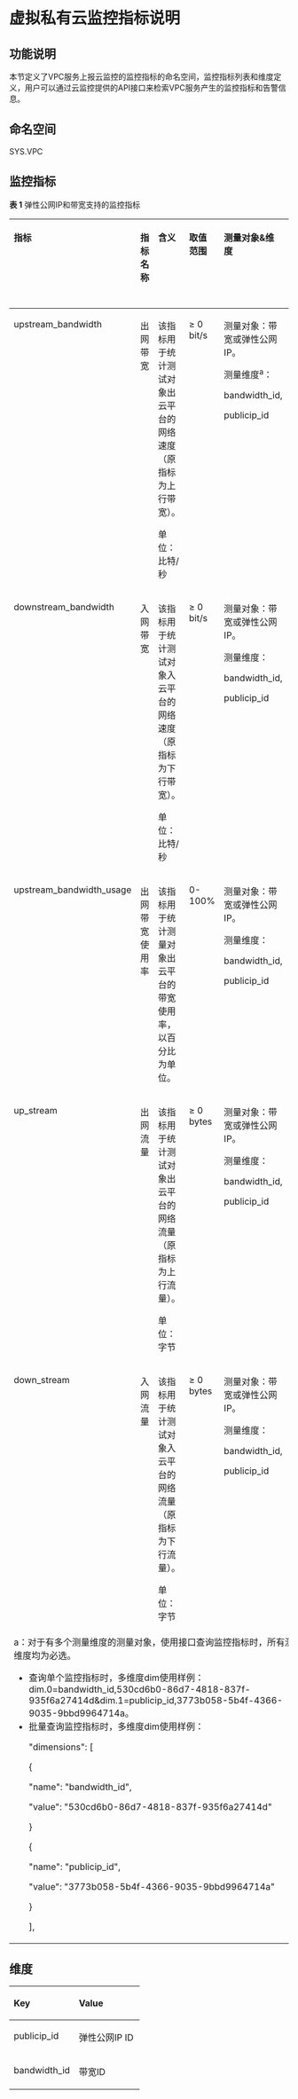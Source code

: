 # 虚拟私有云监控指标说明<a name="vpc_api_0010"></a>

## 功能说明<a name="section45043704193247"></a>

本节定义了VPC服务上报云监控的监控指标的命名空间，监控指标列表和维度定义，用户可以通过云监控提供的API接口来检索VPC服务产生的监控指标和告警信息。

## 命名空间<a name="section20626347193247"></a>

SYS.VPC

## 监控指标<a name="section4222089193247"></a>

**表 1**  弹性公网IP和带宽支持的监控指标

<a name="table6444895193247"></a>
<table><thead align="left"><tr id="zh-cn_topic_0118498910_zh-cn_topic_0024607920_row17328334193247"><th class="cellrowborder" valign="top" width="14.98850114988501%" id="mcps1.2.7.1.1"><p id="zh-cn_topic_0118498910_zh-cn_topic_0024607920_p61417783193247"><a name="zh-cn_topic_0118498910_zh-cn_topic_0024607920_p61417783193247"></a><a name="zh-cn_topic_0118498910_zh-cn_topic_0024607920_p61417783193247"></a>指标</p>
</th>
<th class="cellrowborder" valign="top" width="10.528947105289472%" id="mcps1.2.7.1.2"><p id="zh-cn_topic_0118498910_zh-cn_topic_0024607920_p8784488193247"><a name="zh-cn_topic_0118498910_zh-cn_topic_0024607920_p8784488193247"></a><a name="zh-cn_topic_0118498910_zh-cn_topic_0024607920_p8784488193247"></a>指标名称</p>
</th>
<th class="cellrowborder" valign="top" width="21.697830216978303%" id="mcps1.2.7.1.3"><p id="zh-cn_topic_0118498910_zh-cn_topic_0024607920_p40454922193247"><a name="zh-cn_topic_0118498910_zh-cn_topic_0024607920_p40454922193247"></a><a name="zh-cn_topic_0118498910_zh-cn_topic_0024607920_p40454922193247"></a>含义</p>
</th>
<th class="cellrowborder" valign="top" width="12.278772122787721%" id="mcps1.2.7.1.4"><p id="zh-cn_topic_0118498910_zh-cn_topic_0024607920_p55623236193247"><a name="zh-cn_topic_0118498910_zh-cn_topic_0024607920_p55623236193247"></a><a name="zh-cn_topic_0118498910_zh-cn_topic_0024607920_p55623236193247"></a>取值范围</p>
</th>
<th class="cellrowborder" valign="top" width="21.347865213478652%" id="mcps1.2.7.1.5"><p id="zh-cn_topic_0118498910_zh-cn_topic_0024607920_p9188287193247"><a name="zh-cn_topic_0118498910_zh-cn_topic_0024607920_p9188287193247"></a><a name="zh-cn_topic_0118498910_zh-cn_topic_0024607920_p9188287193247"></a>测量对象&amp;维度</p>
</th>
<th class="cellrowborder" valign="top" width="19.15808419158084%" id="mcps1.2.7.1.6"><p id="zh-cn_topic_0118498910_p116611739175520"><a name="zh-cn_topic_0118498910_p116611739175520"></a><a name="zh-cn_topic_0118498910_p116611739175520"></a>监控周期（原始指标）</p>
</th>
</tr>
</thead>
<tbody><tr id="zh-cn_topic_0118498910_zh-cn_topic_0024607920_row173875718321"><td class="cellrowborder" valign="top" width="14.98850114988501%" headers="mcps1.2.7.1.1 "><p id="zh-cn_topic_0118498910_zh-cn_topic_0024607920_p131326819339"><a name="zh-cn_topic_0118498910_zh-cn_topic_0024607920_p131326819339"></a><a name="zh-cn_topic_0118498910_zh-cn_topic_0024607920_p131326819339"></a>upstream_bandwidth</p>
</td>
<td class="cellrowborder" valign="top" width="10.528947105289472%" headers="mcps1.2.7.1.2 "><p id="zh-cn_topic_0118498910_zh-cn_topic_0024607920_p7133182333"><a name="zh-cn_topic_0118498910_zh-cn_topic_0024607920_p7133182333"></a><a name="zh-cn_topic_0118498910_zh-cn_topic_0024607920_p7133182333"></a>出网带宽</p>
</td>
<td class="cellrowborder" valign="top" width="21.697830216978303%" headers="mcps1.2.7.1.3 "><p id="zh-cn_topic_0118498910_p179215408321"><a name="zh-cn_topic_0118498910_p179215408321"></a><a name="zh-cn_topic_0118498910_p179215408321"></a>该指标用于统计测试对象出云平台的网络速度（原指标为上行带宽）。</p>
<p id="zh-cn_topic_0118498910_p478910501515"><a name="zh-cn_topic_0118498910_p478910501515"></a><a name="zh-cn_topic_0118498910_p478910501515"></a>单位：比特/秒</p>
</td>
<td class="cellrowborder" valign="top" width="12.278772122787721%" headers="mcps1.2.7.1.4 "><p id="zh-cn_topic_0118498910_p16856133111520"><a name="zh-cn_topic_0118498910_p16856133111520"></a><a name="zh-cn_topic_0118498910_p16856133111520"></a>≥ 0 bit/s</p>
</td>
<td class="cellrowborder" valign="top" width="21.347865213478652%" headers="mcps1.2.7.1.5 "><p id="zh-cn_topic_0118498910_p14941182731011"><a name="zh-cn_topic_0118498910_p14941182731011"></a><a name="zh-cn_topic_0118498910_p14941182731011"></a>测量对象：带宽或弹性公网IP。</p>
<p id="zh-cn_topic_0118498910_p2094120273109"><a name="zh-cn_topic_0118498910_p2094120273109"></a><a name="zh-cn_topic_0118498910_p2094120273109"></a>测量维度<sup id="zh-cn_topic_0118498910_sup18702181191517"><a name="zh-cn_topic_0118498910_sup18702181191517"></a><a name="zh-cn_topic_0118498910_sup18702181191517"></a>a</sup>：</p>
<p id="zh-cn_topic_0118498910_p394132711018"><a name="zh-cn_topic_0118498910_p394132711018"></a><a name="zh-cn_topic_0118498910_p394132711018"></a>bandwidth_id,</p>
<p id="zh-cn_topic_0118498910_p994111271109"><a name="zh-cn_topic_0118498910_p994111271109"></a><a name="zh-cn_topic_0118498910_p994111271109"></a>publicip_id</p>
</td>
<td class="cellrowborder" valign="top" width="19.15808419158084%" headers="mcps1.2.7.1.6 "><p id="zh-cn_topic_0118498910_p1166213397559"><a name="zh-cn_topic_0118498910_p1166213397559"></a><a name="zh-cn_topic_0118498910_p1166213397559"></a>1分钟</p>
</td>
</tr>
<tr id="zh-cn_topic_0118498910_zh-cn_topic_0024607920_row2515145493216"><td class="cellrowborder" valign="top" width="14.98850114988501%" headers="mcps1.2.7.1.1 "><p id="zh-cn_topic_0118498910_zh-cn_topic_0024607920_p131416813315"><a name="zh-cn_topic_0118498910_zh-cn_topic_0024607920_p131416813315"></a><a name="zh-cn_topic_0118498910_zh-cn_topic_0024607920_p131416813315"></a>downstream_bandwidth</p>
</td>
<td class="cellrowborder" valign="top" width="10.528947105289472%" headers="mcps1.2.7.1.2 "><p id="zh-cn_topic_0118498910_zh-cn_topic_0024607920_p18143178133311"><a name="zh-cn_topic_0118498910_zh-cn_topic_0024607920_p18143178133311"></a><a name="zh-cn_topic_0118498910_zh-cn_topic_0024607920_p18143178133311"></a>入网带宽</p>
</td>
<td class="cellrowborder" valign="top" width="21.697830216978303%" headers="mcps1.2.7.1.3 "><p id="zh-cn_topic_0118498910_p14794440113211"><a name="zh-cn_topic_0118498910_p14794440113211"></a><a name="zh-cn_topic_0118498910_p14794440113211"></a>该指标用于统计测试对象入云平台的网络速度（原指标为下行带宽）。</p>
<p id="zh-cn_topic_0118498910_p1561138115211"><a name="zh-cn_topic_0118498910_p1561138115211"></a><a name="zh-cn_topic_0118498910_p1561138115211"></a>单位：比特/秒</p>
</td>
<td class="cellrowborder" valign="top" width="12.278772122787721%" headers="mcps1.2.7.1.4 "><p id="zh-cn_topic_0118498910_p1785863115157"><a name="zh-cn_topic_0118498910_p1785863115157"></a><a name="zh-cn_topic_0118498910_p1785863115157"></a>≥ 0 bit/s</p>
</td>
<td class="cellrowborder" valign="top" width="21.347865213478652%" headers="mcps1.2.7.1.5 "><p id="zh-cn_topic_0118498910_p19445113119103"><a name="zh-cn_topic_0118498910_p19445113119103"></a><a name="zh-cn_topic_0118498910_p19445113119103"></a>测量对象：带宽或弹性公网IP。</p>
<p id="zh-cn_topic_0118498910_p344623181019"><a name="zh-cn_topic_0118498910_p344623181019"></a><a name="zh-cn_topic_0118498910_p344623181019"></a>测量维度：</p>
<p id="zh-cn_topic_0118498910_p5446831151014"><a name="zh-cn_topic_0118498910_p5446831151014"></a><a name="zh-cn_topic_0118498910_p5446831151014"></a>bandwidth_id,</p>
<p id="zh-cn_topic_0118498910_p1544693151019"><a name="zh-cn_topic_0118498910_p1544693151019"></a><a name="zh-cn_topic_0118498910_p1544693151019"></a>publicip_id</p>
</td>
<td class="cellrowborder" valign="top" width="19.15808419158084%" headers="mcps1.2.7.1.6 "><p id="zh-cn_topic_0118498910_p2662133918557"><a name="zh-cn_topic_0118498910_p2662133918557"></a><a name="zh-cn_topic_0118498910_p2662133918557"></a>1分钟</p>
</td>
</tr>
<tr id="zh-cn_topic_0118498910_row79444328013"><td class="cellrowborder" valign="top" width="14.98850114988501%" headers="mcps1.2.7.1.1 "><p id="zh-cn_topic_0118498910_p131111534104"><a name="zh-cn_topic_0118498910_p131111534104"></a><a name="zh-cn_topic_0118498910_p131111534104"></a>upstream_bandwidth_usage</p>
</td>
<td class="cellrowborder" valign="top" width="10.528947105289472%" headers="mcps1.2.7.1.2 "><p id="zh-cn_topic_0118498910_p1511110341407"><a name="zh-cn_topic_0118498910_p1511110341407"></a><a name="zh-cn_topic_0118498910_p1511110341407"></a>出网带宽使用率</p>
</td>
<td class="cellrowborder" valign="top" width="21.697830216978303%" headers="mcps1.2.7.1.3 "><p id="zh-cn_topic_0118498910_p11114123410010"><a name="zh-cn_topic_0118498910_p11114123410010"></a><a name="zh-cn_topic_0118498910_p11114123410010"></a>该指标用于统计测量对象出云平台的带宽使用率，以百分比为单位。</p>
</td>
<td class="cellrowborder" valign="top" width="12.278772122787721%" headers="mcps1.2.7.1.4 "><p id="zh-cn_topic_0118498910_p14892155717598"><a name="zh-cn_topic_0118498910_p14892155717598"></a><a name="zh-cn_topic_0118498910_p14892155717598"></a>0-100%</p>
</td>
<td class="cellrowborder" valign="top" width="21.347865213478652%" headers="mcps1.2.7.1.5 "><p id="zh-cn_topic_0118498910_p2957184501019"><a name="zh-cn_topic_0118498910_p2957184501019"></a><a name="zh-cn_topic_0118498910_p2957184501019"></a>测量对象：带宽或弹性公网IP。</p>
<p id="zh-cn_topic_0118498910_p199581445131014"><a name="zh-cn_topic_0118498910_p199581445131014"></a><a name="zh-cn_topic_0118498910_p199581445131014"></a>测量维度：</p>
<p id="zh-cn_topic_0118498910_p4958164513109"><a name="zh-cn_topic_0118498910_p4958164513109"></a><a name="zh-cn_topic_0118498910_p4958164513109"></a>bandwidth_id,</p>
<p id="zh-cn_topic_0118498910_p189582450100"><a name="zh-cn_topic_0118498910_p189582450100"></a><a name="zh-cn_topic_0118498910_p189582450100"></a>publicip_id</p>
</td>
<td class="cellrowborder" valign="top" width="19.15808419158084%" headers="mcps1.2.7.1.6 "><p id="zh-cn_topic_0118498910_p066218398559"><a name="zh-cn_topic_0118498910_p066218398559"></a><a name="zh-cn_topic_0118498910_p066218398559"></a>1分钟</p>
</td>
</tr>
<tr id="zh-cn_topic_0118498910_row6251357113315"><td class="cellrowborder" valign="top" width="14.98850114988501%" headers="mcps1.2.7.1.1 "><p id="zh-cn_topic_0118498910_p199051635348"><a name="zh-cn_topic_0118498910_p199051635348"></a><a name="zh-cn_topic_0118498910_p199051635348"></a>up_stream</p>
</td>
<td class="cellrowborder" valign="top" width="10.528947105289472%" headers="mcps1.2.7.1.2 "><p id="zh-cn_topic_0118498910_p55042030141711"><a name="zh-cn_topic_0118498910_p55042030141711"></a><a name="zh-cn_topic_0118498910_p55042030141711"></a>出网流量</p>
</td>
<td class="cellrowborder" valign="top" width="21.697830216978303%" headers="mcps1.2.7.1.3 "><p id="zh-cn_topic_0118498910_p050623091713"><a name="zh-cn_topic_0118498910_p050623091713"></a><a name="zh-cn_topic_0118498910_p050623091713"></a>该指标用于统计测试对象出云平台的网络流量（原指标为上行流量）。</p>
<p id="zh-cn_topic_0118498910_p29751350115210"><a name="zh-cn_topic_0118498910_p29751350115210"></a><a name="zh-cn_topic_0118498910_p29751350115210"></a>单位：字节</p>
</td>
<td class="cellrowborder" valign="top" width="12.278772122787721%" headers="mcps1.2.7.1.4 "><p id="zh-cn_topic_0118498910_p55084302174"><a name="zh-cn_topic_0118498910_p55084302174"></a><a name="zh-cn_topic_0118498910_p55084302174"></a>≥ 0 bytes</p>
</td>
<td class="cellrowborder" valign="top" width="21.347865213478652%" headers="mcps1.2.7.1.5 "><p id="zh-cn_topic_0118498910_p17314631101319"><a name="zh-cn_topic_0118498910_p17314631101319"></a><a name="zh-cn_topic_0118498910_p17314631101319"></a>测量对象：带宽或弹性公网IP。</p>
<p id="zh-cn_topic_0118498910_p731403115136"><a name="zh-cn_topic_0118498910_p731403115136"></a><a name="zh-cn_topic_0118498910_p731403115136"></a>测量维度：</p>
<p id="zh-cn_topic_0118498910_p4314163119134"><a name="zh-cn_topic_0118498910_p4314163119134"></a><a name="zh-cn_topic_0118498910_p4314163119134"></a>bandwidth_id,</p>
<p id="zh-cn_topic_0118498910_p15314163171315"><a name="zh-cn_topic_0118498910_p15314163171315"></a><a name="zh-cn_topic_0118498910_p15314163171315"></a>publicip_id</p>
</td>
<td class="cellrowborder" valign="top" width="19.15808419158084%" headers="mcps1.2.7.1.6 "><p id="zh-cn_topic_0118498910_p966233925510"><a name="zh-cn_topic_0118498910_p966233925510"></a><a name="zh-cn_topic_0118498910_p966233925510"></a>1分钟</p>
</td>
</tr>
<tr id="zh-cn_topic_0118498910_row84711354143318"><td class="cellrowborder" valign="top" width="14.98850114988501%" headers="mcps1.2.7.1.1 "><p id="zh-cn_topic_0118498910_p29277317341"><a name="zh-cn_topic_0118498910_p29277317341"></a><a name="zh-cn_topic_0118498910_p29277317341"></a>down_stream</p>
</td>
<td class="cellrowborder" valign="top" width="10.528947105289472%" headers="mcps1.2.7.1.2 "><p id="zh-cn_topic_0118498910_p1451019302175"><a name="zh-cn_topic_0118498910_p1451019302175"></a><a name="zh-cn_topic_0118498910_p1451019302175"></a>入网流量</p>
</td>
<td class="cellrowborder" valign="top" width="21.697830216978303%" headers="mcps1.2.7.1.3 "><p id="zh-cn_topic_0118498910_p1051010308176"><a name="zh-cn_topic_0118498910_p1051010308176"></a><a name="zh-cn_topic_0118498910_p1051010308176"></a>该指标用于统计测试对象入云平台的网络流量（原指标为下行流量）。</p>
<p id="zh-cn_topic_0118498910_p8822319165320"><a name="zh-cn_topic_0118498910_p8822319165320"></a><a name="zh-cn_topic_0118498910_p8822319165320"></a>单位：字节</p>
</td>
<td class="cellrowborder" valign="top" width="12.278772122787721%" headers="mcps1.2.7.1.4 "><p id="zh-cn_topic_0118498910_p15512163016174"><a name="zh-cn_topic_0118498910_p15512163016174"></a><a name="zh-cn_topic_0118498910_p15512163016174"></a>≥ 0 bytes</p>
</td>
<td class="cellrowborder" valign="top" width="21.347865213478652%" headers="mcps1.2.7.1.5 "><p id="zh-cn_topic_0118498910_p2638143411134"><a name="zh-cn_topic_0118498910_p2638143411134"></a><a name="zh-cn_topic_0118498910_p2638143411134"></a>测量对象：带宽或弹性公网IP。</p>
<p id="zh-cn_topic_0118498910_p7638153412133"><a name="zh-cn_topic_0118498910_p7638153412133"></a><a name="zh-cn_topic_0118498910_p7638153412133"></a>测量维度：</p>
<p id="zh-cn_topic_0118498910_p15638113471319"><a name="zh-cn_topic_0118498910_p15638113471319"></a><a name="zh-cn_topic_0118498910_p15638113471319"></a>bandwidth_id,</p>
<p id="zh-cn_topic_0118498910_p196388346137"><a name="zh-cn_topic_0118498910_p196388346137"></a><a name="zh-cn_topic_0118498910_p196388346137"></a>publicip_id</p>
</td>
<td class="cellrowborder" valign="top" width="19.15808419158084%" headers="mcps1.2.7.1.6 "><p id="zh-cn_topic_0118498910_p15662183910558"><a name="zh-cn_topic_0118498910_p15662183910558"></a><a name="zh-cn_topic_0118498910_p15662183910558"></a>1分钟</p>
</td>
</tr>
<tr id="zh-cn_topic_0118498910_row157931920151418"><td class="cellrowborder" colspan="6" valign="top" headers="mcps1.2.7.1.1 mcps1.2.7.1.2 mcps1.2.7.1.3 mcps1.2.7.1.4 mcps1.2.7.1.5 mcps1.2.7.1.6 "><div class="p" id="zh-cn_topic_0118498910_p13558154816619"><a name="zh-cn_topic_0118498910_p13558154816619"></a><a name="zh-cn_topic_0118498910_p13558154816619"></a>a：对于有多个测量维度的测量对象，使用接口查询监控指标时，所有测量维度均为必选。<a name="zh-cn_topic_0118498910_ul2558164815619"></a><a name="zh-cn_topic_0118498910_ul2558164815619"></a><ul id="zh-cn_topic_0118498910_ul2558164815619"><li>查询单个监控指标时，多维度dim使用样例：dim.0=bandwidth_id,530cd6b0-86d7-4818-837f-935f6a27414d&amp;dim.1=publicip_id,3773b058-5b4f-4366-9035-9bbd9964714a。</li><li>批量查询监控指标时，多维度dim使用样例：<p id="zh-cn_topic_0118498910_p125596481467"><a name="zh-cn_topic_0118498910_p125596481467"></a><a name="zh-cn_topic_0118498910_p125596481467"></a>"dimensions": [</p>
<p id="zh-cn_topic_0118498910_p1055919488614"><a name="zh-cn_topic_0118498910_p1055919488614"></a><a name="zh-cn_topic_0118498910_p1055919488614"></a>{</p>
<p id="zh-cn_topic_0118498910_p85595481617"><a name="zh-cn_topic_0118498910_p85595481617"></a><a name="zh-cn_topic_0118498910_p85595481617"></a>"name": "bandwidth_id",</p>
<p id="zh-cn_topic_0118498910_p2559748366"><a name="zh-cn_topic_0118498910_p2559748366"></a><a name="zh-cn_topic_0118498910_p2559748366"></a>"value": "530cd6b0-86d7-4818-837f-935f6a27414d"</p>
<p id="zh-cn_topic_0118498910_p1455913481360"><a name="zh-cn_topic_0118498910_p1455913481360"></a><a name="zh-cn_topic_0118498910_p1455913481360"></a>}</p>
<p id="zh-cn_topic_0118498910_p3559194818611"><a name="zh-cn_topic_0118498910_p3559194818611"></a><a name="zh-cn_topic_0118498910_p3559194818611"></a>{</p>
<p id="zh-cn_topic_0118498910_p1819695719711"><a name="zh-cn_topic_0118498910_p1819695719711"></a><a name="zh-cn_topic_0118498910_p1819695719711"></a>"name": "publicip_id",</p>
<p id="zh-cn_topic_0118498910_p125591481564"><a name="zh-cn_topic_0118498910_p125591481564"></a><a name="zh-cn_topic_0118498910_p125591481564"></a>"value": "3773b058-5b4f-4366-9035-9bbd9964714a"</p>
<p id="zh-cn_topic_0118498910_p12559448369"><a name="zh-cn_topic_0118498910_p12559448369"></a><a name="zh-cn_topic_0118498910_p12559448369"></a>}</p>
<p id="zh-cn_topic_0118498910_p855924816616"><a name="zh-cn_topic_0118498910_p855924816616"></a><a name="zh-cn_topic_0118498910_p855924816616"></a>],</p>
</li></ul>
</div>
</td>
</tr>
</tbody>
</table>

## 维度<a name="section27751125193247"></a>

<a name="table30802540193247"></a>
<table><thead align="left"><tr id="row7692483193247"><th class="cellrowborder" valign="top" width="50%" id="mcps1.1.3.1.1"><p id="p19111369193247"><a name="p19111369193247"></a><a name="p19111369193247"></a>Key</p>
</th>
<th class="cellrowborder" valign="top" width="50%" id="mcps1.1.3.1.2"><p id="p4517093193247"><a name="p4517093193247"></a><a name="p4517093193247"></a>Value</p>
</th>
</tr>
</thead>
<tbody><tr id="row30340220193247"><td class="cellrowborder" valign="top" width="50%" headers="mcps1.1.3.1.1 "><p id="p41638776193247"><a name="p41638776193247"></a><a name="p41638776193247"></a>publicip_id</p>
</td>
<td class="cellrowborder" valign="top" width="50%" headers="mcps1.1.3.1.2 "><p id="p17297729193247"><a name="p17297729193247"></a><a name="p17297729193247"></a>弹性公网IP ID</p>
</td>
</tr>
<tr id="row21461838193247"><td class="cellrowborder" valign="top" width="50%" headers="mcps1.1.3.1.1 "><p id="p60687284193247"><a name="p60687284193247"></a><a name="p60687284193247"></a>bandwidth_id</p>
</td>
<td class="cellrowborder" valign="top" width="50%" headers="mcps1.1.3.1.2 "><p id="p16722971193247"><a name="p16722971193247"></a><a name="p16722971193247"></a>带宽ID</p>
</td>
</tr>
</tbody>
</table>


